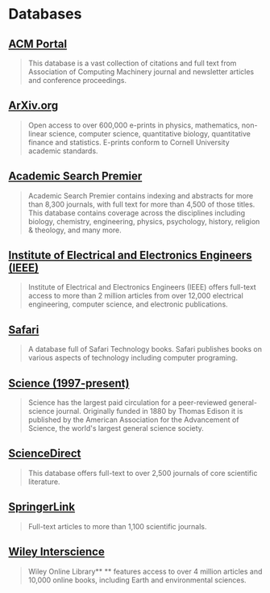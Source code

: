 # Databases

## [ACM Portal](http://portal.acm.org/portal.cfm)

> This database is a vast collection of citations and full text from Association of Computing Machinery journal and newsletter articles and conference proceedings.

## [ArXiv.org](http://arxiv.org/)

> Open access to over 600,000 e-prints in physics, mathematics, non-linear science, computer science, quantitative biology, quantitative finance and statistics. E-prints conform to Cornell University academic standards.

## [Academic Search Premier](http://summit.csuci.edu:2048/login?url=http://search.ebscohost.com/login.aspx?authtype=ip,uid&profile=ehost&defaultdb=aph)

> Academic Search Premier  contains indexing and abstracts for more than 8,300 journals, with full text for more than 4,500 of those titles. This database contains coverage across the disciplines including biology, chemistry, engineering, physics, psychology, history, religion & theology, and many more.

## [**Institute of Electrical and Electronics Engineers \(IEEE\)**](http://summit.csuci.edu:2048/login?url=http://ieeexplore.ieee.org/Xplore/dynhome.jsp)

> Institute of Electrical and Electronics Engineers \(IEEE\) offers full-text access to more than 2 million articles from over 12,000 electrical engineering, computer science, and electronic publications.

## [Safari](http://summit.csuci.edu:2048/login?url=http://proquest.safaribooksonline.com)

> A database full of Safari Technology books. Safari publishes books on various aspects of technology including computer programing.

## [**Science \(1997-present\)**](http://summit.csuci.edu:2048/login?url=http://www.sciencemag.org)

> Science  has the largest paid circulation for a peer-reviewed general-science journal. Originally funded in 1880 by Thomas Edison it is published by the American Association for the Advancement of Science, the world's largest general science society.

## [ScienceDirect](http://summit.csuci.edu:2048/login?url=http://www.sciencedirect.com/)

> This database offers full-text to over 2,500 journals of core scientific literature.

## [SpringerLink](http://summit.csuci.edu:2048/login?url=http://www.springerlink.com)

> Full-text articles to more than 1,100 scientific journals.

## [**Wiley Interscience**](http://summit.csuci.edu:2048/login?url=http://onlinelibrary.wiley.com)

> Wiley Online Library** ** features access to over 4 million articles and 10,000 online books, including Earth and environmental sciences.



